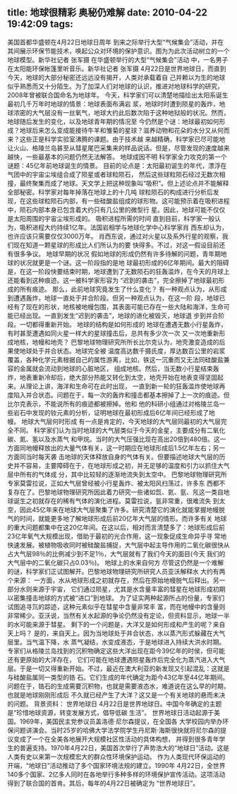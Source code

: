 title: 地球很精彩 奥秘仍难解
date: 2010-04-22 19:42:09
tags: 
---

美国首都华盛顿在4月22日地球日周年
到来之际举行大型“气候集会”活动，并在其间展示环保节能技术，唤起公众对环境的保护意识。图为为此次活动树立的一个地球模型。新华社记者 张军摄 在华盛顿举行的大型“气候集会”活动
中，一名男子在太阳能环保帐篷里听音乐。新华社记者 张军摄 4月22日是世界地球日，而直到今天，地球的大部分秘密还远远没有揭开，人类对承载着自
己并赖以为生的地球似乎熟悉而又十分陌生。为了加深人们对地球的认识，推进对地球科学的研究，2008年曾被联合国命名为地球年。 今天，科学家们可以清楚地描绘出太阳系诞生最初几千万年时地球的情景：地球表面布满岩
浆，地球时时遭到陨星的轰炸，地球浓密的大气层没有一丝氧气，地球大约此后数次陷于这种地狱般的状况。然而，地球随后发生的变化，以及地球青年期的情况至
今仍然是个谜：地球最初如何形成？地球后来怎么变成能接待牛羊和雏菊的星球？滋养动物和花朵的水分又从何而来？这些正是科学实验室沸腾的课题。由于技术越
来越精确，科学家已尽可能地让火山、格陵兰岛甚至从彗星尾巴采集来的样品说话。但是，尽管发现的速度越来越快，一些最基本的问题仍然无法解答。 地球成因不明 科学家全力攻克的第一个谜题：45亿年前地球诞生的情景。 目前的论点是：太阳最初诞生的年代，漂浮在气团中的宇宙尘埃组合成了陨星或者球粒陨石，
然后这些球粒陨石经过无数次相撞，最终聚集而成了地球。天文学上把这种现象叫“吸积”。但上述论点并不能解释全部秘密。科学家对每年掉落在地球上的十几吨
球粒陨石的构成进行分析后发现，在这些球粒陨石内部，有一些硅酸盐组成的球形物。这可能预示着在吸积进程中，陨石内部本身已包含着大约只有几公里的微型行
星。因此，地球可能不仅仅是太阳周围的宇宙尘埃形成的。 吸积进程所需的时间 直到目前，科学家一般认为，吸积进程大约持续1亿年。法国岩相学与地球化学中心科学家肖
西东却认为，也许应该只需要仅仅3000万年。 肖西东说，通过对火星以及系外行星的观察，我们现在知道一颗星球的形成比人们所认为的要
快得多。不过，对这一假设目前还有很多争议。 地球早期的状况 假如地球的形成仍然有许多待解的问题，青年期地球的状况就更是一个谜。这一阶段指的是地
球最初形成的6亿年期间。最大的阻碍是，在这一阶段快要结束时期，地球遭到了无数陨石的狂轰滥炸，在今天的月球上还能看到这种痕迹。这一被科学家形容为
“迟到的袭击”，完全擦掉了地球最初形成的所有痕迹。 那么，此前地球究竟发生了什么变化？ 有一种观点认为，从形成到遭遇轰炸，地球一直处于并合阶段。但另一种观点认为，在这一阶
段，地球已经有了现在的形状，地核被地幔包围，其表面可能已存在一些大陆和海洋，生命可能已经出现。一直到发生“迟到的袭击”，地球的进化被毁灭，地球退
步到并合阶段。一切都得重新开始。 地球的结构是如何形成的 地球在遭遇无数小行星轰炸，有时甚至遭遇如同火星一样大的星球撞击后，总共有多少次一次
又一次地重新形成地核，地幔和地壳？ 巴黎地球物理研究所所长比尔克认为，地壳激变造成的后果使地球处于并合状态。地球完全被
温度高达数千摄氏度，厚达数百公里的岩浆覆盖，各种化学元素根据自己的属性游离，比如，铁这一沉重而又无法同硅酸盐兼容的金属就会流动到地球的心脏地区，
组成地核。然后，当无数小行星结束轰炸，地表重新冷却后，绝大部分热能又转化到太空，地壳开始在地表变得坚固起来。从理论上讲，海洋和生命可在此时出现，
一直到新一轮的狂轰滥炸使地球再度陷入并合状态。问题在于，每一次的轰炸和撞击都基本擦掉了上一次的痕迹。但比尔克表示，不能说所有的痕迹都被擦掉。他和
他的科研小组通过对格陵兰岛一些岩石中发现的钕元素的分析，证明地球在最初形成后6亿年间已经形成了地幔。 地球大气层何时形成 有一点是肯定的，今天地球的大气层同最初的大气层完全不同。 科学家们认为当时地球的大气层类似于今天的金星，主要成分有二氧化碳、氮、氢以及水蒸气
和甲烷。当时的大气压强比现在高出20倍到480倍。这一方面同地幔释放出的大量气体有关，这一时期应在地球形成后1.5亿年左右；另一方面同当时每天袭
击地球的天体释放自身的气体有关。但要描述地球大气层的历史并不容易，主要障碍在于，在地球形成之初，并无足够的温度和引力以抓住大气层中所有的气体成
分，其中比较轻的逐渐地流失到太空中。 巴黎地球物理研究所专家莫雷拉说，正如大气层曾经被小行星轰炸、被太阳风扫荡过，许多东
西都不复存在了。巴黎地球物理研究所因此着力研究一些诸如氙、氦、氩、氖这一类自地球诞生之初就存在的稀有气体的演化进程。莫雷拉说，氩非常重，很难流失
到太空，因此45亿年来在地球大气层聚集了许多。研究清楚它的演化就能掌握地幔脱气的时间，就能更多地了解地球形成后前20亿年大气层的情形。而许多有关
地球的重大问题都集中在这20亿年间。在这以后，相对而言清楚多了：地球形成后前23亿年氧气大规模出现，借助于最初的光合作用，这一现象促成生命异乎寻
常地快速发展。被植物吸收同时被硅酸盐捕捉，大气层中起主导作用的二氧化碳很快从占大气层98％的比例减少到不足1％，大气层就有了我们今天的面目(今天
我们的大气层中的二氧化碳只占0.03％)。 地球上的水来自何方 尽管这仍然是一个难解的谜，科学家们正试图解开。巴黎地球物理研究所研究人员亚沃解释水
大约有两个来源： 一方面，水从地球形成之初就存在，然后在原始地幔脱气后释出。另一部分水则来源于宇宙，
它们通过陨星，尤其是水含量丰富的彗星在地球形成初期以密集撞击地球的方式被“进口”到地球。 为了证实两种起源所占的份量，专家们试图追寻氘的踪迹，这种元素似乎在彗星中含量非常丰
富，而在地幔中的含量则非常稀少。亚沃说，当然有关水起源的争论仍然没有定论，但资料显示，地球一半的水可能来源于彗星。 剩下的一个问题是，大洋又是如何形成和产生的呢？来自天上吗？ 是的，来自天上。因为当地球处于并合状态，水以蒸汽形式躲藏在大气层里。当气温下降，水
蒸气凝结，水变成液态，于是地球进入持续大洪水时期。专家们从格陵兰岛找到的沉积物确定这些大洋出现在距今39亿年的时侯，但可能还有更原始的大洋存在，
它们可能在地球遭遇陨星轰炸后完全化为蒸汽进入大气层。于是一切又得重新开始。不过，最近在澳大利亚的新发现又引起混乱：这就是与硅酸盐属同一类型的锆
石。它们生成的年代确定为距今43亿年至44亿年期间。问题在于，锆石的生成需要沉积物，也就是需要液态水，难道说在这么早的时期，也就是地球刚刚形成后
不久就已经产生了大洋？这又是一个有关地球的悬而未决的问题。 背景资料： 世界地球日 4月22日是世界地球日。中国今年确定的主题是“珍惜地球资源，转变发展方式，倡导低碳
生活”。 世界地球日活动起源于美国。1969年，美国民主党参议员盖洛德·尼尔森提议，在全国各
大学校园内举办环保问题讲演会。当时25岁的哈佛大学法学院学生丹尼斯·海斯很快就将尼尔森的提议变成了一个在全美各地展开大规模社区性活动的具体构想，
并得到很多青年学生的普遍支持。1970年4月22日，美国首次举行了声势浩大的“地球日”活动。这是人类有史以来第一次规模宏大的群众性环境保护运动。 作为人类现代环保运动的开端，“地球日”活动推动了多个国家环境法规的建立。1990年
4月22日，全世界140多个国家、2亿多人同时在各地举行多种多样的环境保护宣传活动。这项活动得到了联合国的首肯。其后，每年的4月22日被确定为
“世界地球日”。 